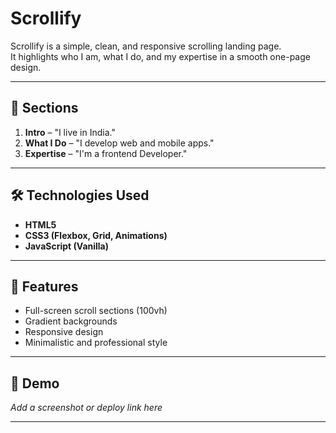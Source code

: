 # Scrollify

Scrollify is a simple, clean, and responsive scrolling landing page.  
It highlights who I am, what I do, and my expertise in a smooth one-page design.

---

## 🚀 Sections
1. **Intro** – "I live in India."  
2. **What I Do** – "I develop web and mobile apps."  
3. **Expertise** – "I'm a frontend Developer."  

---

## 🛠️ Technologies Used
- **HTML5**  
- **CSS3 (Flexbox, Grid, Animations)**  
- **JavaScript (Vanilla)**  

---

## 🎨 Features
- Full-screen scroll sections (100vh)  
- Gradient backgrounds  
- Responsive design  
- Minimalistic and professional style  

---

## 📸 Demo
_Add a screenshot or deploy link here_  

---

